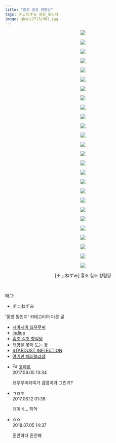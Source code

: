 ```yaml
---
title: "흉조 길조 향림당"
tags: チェねずみ 동방_동인지
image: ghap/2713/001.jpg
---
```

<div class="article">
<p style="text-align: center; clear: none; float: none;"><img src="{{ site.nasurl }}/ghap/2713/001.jpg"/></p>
<p style="text-align: center; clear: none; float: none;"><img src="{{ site.nasurl }}/ghap/2713/002.jpg"/></p>
<p style="text-align: center; clear: none; float: none;"><img src="{{ site.nasurl }}/ghap/2713/003.jpg"/></p>
<p style="text-align: center; clear: none; float: none;"><img src="{{ site.nasurl }}/ghap/2713/004.jpg"/></p>
<p style="text-align: center; clear: none; float: none;"><img src="{{ site.nasurl }}/ghap/2713/005.jpg"/></p>
<p style="text-align: center; clear: none; float: none;"><img src="{{ site.nasurl }}/ghap/2713/006.jpg"/></p>
<p style="text-align: center; clear: none; float: none;"><img src="{{ site.nasurl }}/ghap/2713/007.jpg"/></p>
<p style="text-align: center; clear: none; float: none;"><img src="{{ site.nasurl }}/ghap/2713/008.jpg"/></p>
<p style="text-align: center; clear: none; float: none;"><img src="{{ site.nasurl }}/ghap/2713/009.jpg"/></p>
<p style="text-align: center; clear: none; float: none;"><img src="{{ site.nasurl }}/ghap/2713/010.jpg"/></p>
<p style="text-align: center; clear: none; float: none;"><img src="{{ site.nasurl }}/ghap/2713/011.jpg"/></p>
<p style="text-align: center; clear: none; float: none;"><img src="{{ site.nasurl }}/ghap/2713/012.jpg"/></p>
<p style="text-align: center; clear: none; float: none;"><img src="{{ site.nasurl }}/ghap/2713/013.jpg"/></p>
<p style="text-align: center; clear: none; float: none;"><img src="{{ site.nasurl }}/ghap/2713/014.jpg"/></p>
<p style="text-align: center; clear: none; float: none;"><img src="{{ site.nasurl }}/ghap/2713/015.jpg"/></p>
<p style="text-align: center; clear: none; float: none;"><img src="{{ site.nasurl }}/ghap/2713/016.jpg"/></p>
<p style="text-align: center; clear: none; float: none;"><img src="{{ site.nasurl }}/ghap/2713/017.jpg"/></p>
<p style="text-align: center; clear: none; float: none;"><img src="{{ site.nasurl }}/ghap/2713/018.jpg"/></p>
<p style="text-align: center; clear: none; float: none;"><img src="{{ site.nasurl }}/ghap/2713/019.jpg"/></p>
<p style="text-align: center; clear: none; float: none;"><img src="{{ site.nasurl }}/ghap/2713/020.jpg"/></p>
<p style="text-align: center; clear: none; float: none;"><img src="{{ site.nasurl }}/ghap/2713/021.jpg"/></p>
<p style="text-align: center; clear: none; float: none;"><img src="{{ site.nasurl }}/ghap/2713/022.jpg"/></p>
<p style="text-align: center; clear: none; float: none;"><img src="{{ site.nasurl }}/ghap/2713/023.jpg"/></p>
<p style="text-align: center; clear: none; float: none;"><img src="{{ site.nasurl }}/ghap/2713/024.jpg"/></p>
<p style="text-align: center; clear: none; float: none;"><img src="{{ site.nasurl }}/ghap/2713/025.jpg"/></p>
<p style="text-align: center; clear: none; float: none;"><img src="{{ site.nasurl }}/ghap/2713/026.jpg"/></p>
<p style="text-align: center; clear: none; float: none;">[チェねずみ] 흉조 길조 향림당</p>
<p><br/></p>
</div><div class="tagTrail">
<p>태그: </p>
<ul>
<li>チェねずみ</li>
</ul>
</div><div class="another">
<p>'동방 동인지' 카테고리의 다른 글</p>
<ul>
<li><a href="/2016-11-01-ghap_2715">시마시마 요우무씨</a></li>
<li><a href="/2016-11-01-ghap_2714">Indigo</a></li>
<li><a href="/2016-11-01-ghap_2713">흉조 길조 향림당</a></li>
<li><a href="/2016-11-01-ghap_2712">태양을 쫓아 도는 꽃</a></li>
<li><a href="/2016-11-01-ghap_2711">STARDUST INFLECTION</a></li>
<li><a href="/2016-11-01-ghap_2710">여기만 체리블라섬</a></li>
</ul>
</div><div class="cb_module cb_fluid">
<div class="cb_wrt cb_profile">
<div class="comment">
<ul>
<li class="cb_thumb_off" id="comment14957574">
<div class="cb_comment_area">
<div class="cb_info_area">
<div class="cb_section">
<span class="cb_nick_name"><img alt="Favicon of http://blog.naver.com/berpo77/220969989433" height="16" onerror="this.onerror=null;this.parentNode.removeChild(this)" src="http://blog.naver.com/favicon.ico" width="16"/> <a href="http://blog.naver.com/berpo77/220969989433" onclick="return openLinkInNewWindow(this)">코페르</a></span>
</div>
<div class="cb_section">
<span class="cb_date">2017.04.05 13:34 </span>
</div>
</div>
<div class="cb_dsc_comment">
<p class="cb_dsc">
											요우무머리띠가 검정이라 그런가?
										</p>
</div>
</div></li>
<li class="cb_thumb_off" id="comment15011329">
<div class="cb_comment_area">
<div class="cb_info_area">
<div class="cb_section">
<span class="cb_nick_name">ㄱㅁㅎ</span>
</div>
<div class="cb_section">
<span class="cb_date">2017.06.12 01:38 </span>
</div>
</div>
<div class="cb_dsc_comment">
<p class="cb_dsc">
											케이네... 허억
										</p>
</div>
</div></li>
<li class="cb_thumb_off" id="comment15280983">
<div class="cb_comment_area">
<div class="cb_info_area">
<div class="cb_section">
<span class="cb_nick_name">ㅇㅇ</span>
</div>
<div class="cb_section">
<span class="cb_date">2018.07.05 14:37 </span>
</div>
</div>
<div class="cb_dsc_comment">
<p class="cb_dsc">
											혼란하다 혼란해
										</p>
</div>
</div></li>
</ul>
</div>
</div><!-- commentList close -->
</div>